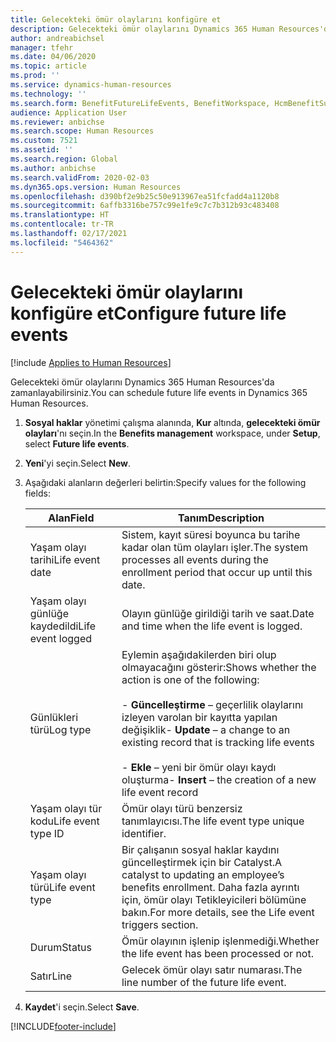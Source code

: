 ```yaml
---
title: Gelecekteki ömür olaylarını konfigüre et
description: Gelecekteki ömür olaylarını Dynamics 365 Human Resources'da zamanlayabilirsiniz.
author: andreabichsel
manager: tfehr
ms.date: 04/06/2020
ms.topic: article
ms.prod: ''
ms.service: dynamics-human-resources
ms.technology: ''
ms.search.form: BenefitFutureLifeEvents, BenefitWorkspace, HcmBenefitSummaryPart
audience: Application User
ms.reviewer: anbichse
ms.search.scope: Human Resources
ms.custom: 7521
ms.assetid: ''
ms.search.region: Global
ms.author: anbichse
ms.search.validFrom: 2020-02-03
ms.dyn365.ops.version: Human Resources
ms.openlocfilehash: d390bf2e9b25c50e913967ea51fcfadd4a1120b8
ms.sourcegitcommit: 6affb3316be757c99e1fe9c7c7b312b93c483408
ms.translationtype: HT
ms.contentlocale: tr-TR
ms.lasthandoff: 02/17/2021
ms.locfileid: "5464362"
---
```

# <a name="configure-future-life-events"></a><span data-ttu-id="bb307-103">Gelecekteki ömür olaylarını konfigüre et</span><span class="sxs-lookup"><span data-stu-id="bb307-103">Configure future life events</span></span>

[!include [Applies to Human Resources](../includes/applies-to-hr.md)]

<span data-ttu-id="bb307-104">Gelecekteki ömür olaylarını Dynamics 365 Human Resources'da zamanlayabilirsiniz.</span><span class="sxs-lookup"><span data-stu-id="bb307-104">You can schedule future life events in Dynamics 365 Human Resources.</span></span>

1. <span data-ttu-id="bb307-105">**Sosyal haklar** yönetimi çalışma alanında, **Kur** altında, **gelecekteki ömür olayları**'nı seçin.</span><span class="sxs-lookup"><span data-stu-id="bb307-105">In the **Benefits management** workspace, under **Setup**, select **Future life events**.</span></span>

2. <span data-ttu-id="bb307-106">**Yeni**'yi seçin.</span><span class="sxs-lookup"><span data-stu-id="bb307-106">Select **New**.</span></span>

3. <span data-ttu-id="bb307-107">Aşağıdaki alanların değerleri belirtin:</span><span class="sxs-lookup"><span data-stu-id="bb307-107">Specify values for the following fields:</span></span>

   | <span data-ttu-id="bb307-108">Alan</span><span class="sxs-lookup"><span data-stu-id="bb307-108">Field</span></span> | <span data-ttu-id="bb307-109">Tanım</span><span class="sxs-lookup"><span data-stu-id="bb307-109">Description</span></span> |
   | --- | --- |
   | <span data-ttu-id="bb307-110">Yaşam olayı tarihi</span><span class="sxs-lookup"><span data-stu-id="bb307-110">Life event date</span></span> | <span data-ttu-id="bb307-111">Sistem, kayıt süresi boyunca bu tarihe kadar olan tüm olayları işler.</span><span class="sxs-lookup"><span data-stu-id="bb307-111">The system processes all events during the enrollment period that occur up until this date.</span></span> |
   | <span data-ttu-id="bb307-112">Yaşam olayı günlüğe kaydedildi</span><span class="sxs-lookup"><span data-stu-id="bb307-112">Life event logged</span></span> | <span data-ttu-id="bb307-113">Olayın günlüğe girildiği tarih ve saat.</span><span class="sxs-lookup"><span data-stu-id="bb307-113">Date and time when the life event is logged.</span></span> |
   | <span data-ttu-id="bb307-114">Günlükleri türü</span><span class="sxs-lookup"><span data-stu-id="bb307-114">Log type</span></span> | <span data-ttu-id="bb307-115">Eylemin aşağıdakilerden biri olup olmayacağını gösterir:</span><span class="sxs-lookup"><span data-stu-id="bb307-115">Shows whether the action is one of the following:</span></span></br></br><span data-ttu-id="bb307-116">- **Güncelleştirme** – geçerlilik olaylarını izleyen varolan bir kayıtta yapılan değişiklik</span><span class="sxs-lookup"><span data-stu-id="bb307-116">- **Update** – a change to an existing record that is tracking life events</span></span></br></br><span data-ttu-id="bb307-117">- **Ekle** – yeni bir ömür olayı kaydı oluşturma</span><span class="sxs-lookup"><span data-stu-id="bb307-117">- **Insert** – the creation of a new life event record</span></span> |
   | <span data-ttu-id="bb307-118">Yaşam olayı tür kodu</span><span class="sxs-lookup"><span data-stu-id="bb307-118">Life event type ID</span></span> | <span data-ttu-id="bb307-119">Ömür olayı türü benzersiz tanımlayıcısı.</span><span class="sxs-lookup"><span data-stu-id="bb307-119">The life event type unique identifier.</span></span> |
   | <span data-ttu-id="bb307-120">Yaşam olayı türü</span><span class="sxs-lookup"><span data-stu-id="bb307-120">Life event type</span></span> | <span data-ttu-id="bb307-121">Bir çalışanın sosyal haklar kaydını güncelleştirmek için bir Catalyst.</span><span class="sxs-lookup"><span data-stu-id="bb307-121">A catalyst to updating an employee’s benefits enrollment.</span></span> <span data-ttu-id="bb307-122">Daha fazla ayrıntı için, ömür olayı Tetikleyicileri bölümüne bakın.</span><span class="sxs-lookup"><span data-stu-id="bb307-122">For more details, see the Life event triggers section.</span></span> |
   | <span data-ttu-id="bb307-123">Durum</span><span class="sxs-lookup"><span data-stu-id="bb307-123">Status</span></span> | <span data-ttu-id="bb307-124">Ömür olayının işlenip işlenmediği.</span><span class="sxs-lookup"><span data-stu-id="bb307-124">Whether the life event has been processed or not.</span></span> |
   | <span data-ttu-id="bb307-125">Satır</span><span class="sxs-lookup"><span data-stu-id="bb307-125">Line</span></span> | <span data-ttu-id="bb307-126">Gelecek ömür olayı satır numarası.</span><span class="sxs-lookup"><span data-stu-id="bb307-126">The line number of the future life event.</span></span> |

4. <span data-ttu-id="bb307-127">**Kaydet**'i seçin.</span><span class="sxs-lookup"><span data-stu-id="bb307-127">Select **Save**.</span></span> 


[!INCLUDE[footer-include](../includes/footer-banner.md)]